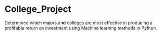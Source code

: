 # College_Project
Determined which majors and colleges are most effective in producing a profitable return on investment using Machine learning methods in Python.
